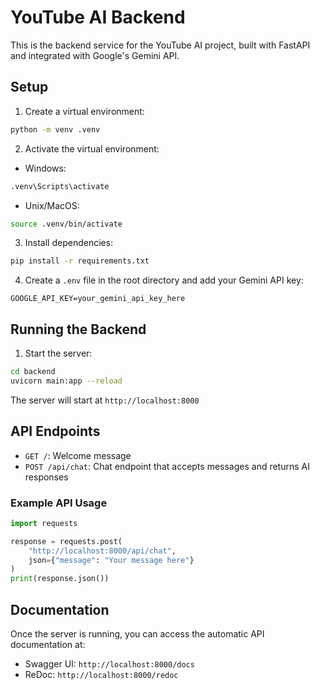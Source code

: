 # YouTube AI Backend

This is the backend service for the YouTube AI project, built with FastAPI and integrated with Google's Gemini API.

## Setup

1. Create a virtual environment:
```bash
python -m venv .venv
```

2. Activate the virtual environment:
- Windows:
```bash
.venv\Scripts\activate
```
- Unix/MacOS:
```bash
source .venv/bin/activate
```

3. Install dependencies:
```bash
pip install -r requirements.txt
```

4. Create a `.env` file in the root directory and add your Gemini API key:
```
GOOGLE_API_KEY=your_gemini_api_key_here
```

## Running the Backend

1. Start the server:
```bash
cd backend
uvicorn main:app --reload
```

The server will start at `http://localhost:8000`

## API Endpoints

- `GET /`: Welcome message
- `POST /api/chat`: Chat endpoint that accepts messages and returns AI responses

### Example API Usage

```python
import requests

response = requests.post(
    "http://localhost:8000/api/chat",
    json={"message": "Your message here"}
)
print(response.json())
```

## Documentation

Once the server is running, you can access the automatic API documentation at:
- Swagger UI: `http://localhost:8000/docs`
- ReDoc: `http://localhost:8000/redoc` 